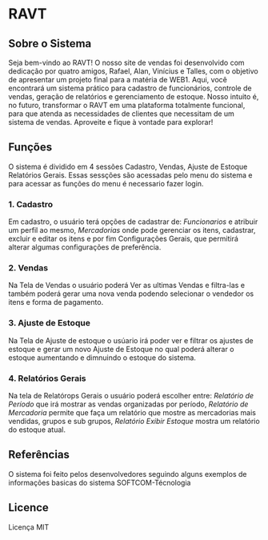 # RAVT

## Sobre o Sistema

Seja bem-vindo ao RAVT! O nosso site de vendas foi desenvolvido com dedicação por quatro amigos, Rafael, Alan, Vinícius e Talles, com o objetivo de apresentar um projeto final para a matéria de WEB1. Aqui, você encontrará um sistema prático para cadastro de funcionários, controle de vendas, geração de relatórios e gerenciamento de estoque. Nosso intuito é, no futuro, transformar o RAVT em uma plataforma totalmente funcional, para que atenda as necessidades de clientes que necessitam de um sistema de vendas. Aproveite e fique à vontade para explorar!

## Funções 

O sistema é dividido em 4 sessões Cadastro, Vendas, Ajuste de Estoque Relatórios Gerais. Essas sessções são acessadas pelo menu do sistema e para acessar as funções do menu é necessario fazer login.
### 1. Cadastro

Em cadastro, o usuário terá opções de cadastrar de: _Funcionarios_ e atribuir um perfil ao mesmo, *Mercadorias* onde pode gerenciar os itens, cadastrar, excluir e editar os itens e por fim Configurações Gerais, que permitirá alterar algumas configurações de preferência.

### 2. Vendas

Na Tela de Vendas o usuário poderá Ver as ultimas Vendas e filtra-las e também poderá gerar uma nova venda podendo selecionar o vendedor os itens e forma de pagamento.

### 3. Ajuste de Estoque

Na Tela de Ajuste de estoque o usúario irá poder ver e filtrar os ajustes de estoque e gerar um novo Ajuste de Estoque no qual poderá alterar o estoque aumentando e dimnuindo o estoque do sistema.

### 4. Relatórios Gerais

Na tela de Relatórops Gerais o usuário poderá escolher entre: *Relatório de Período* que irá mostrar as vendas organizadas por período, *Relatório de Mercadoria* permite que faça um relatório que mostre as mercadorias mais vendidas, grupos e sub grupos, *Relatório Exibir Estoque* mostra um relatório do estoque atual.

## Referências 

O sistema foi feito pelos desenvolvedores seguindo alguns exemplos de informações basicas do sistema SOFTCOM-Técnologia

## Licence 
Licença MIT
